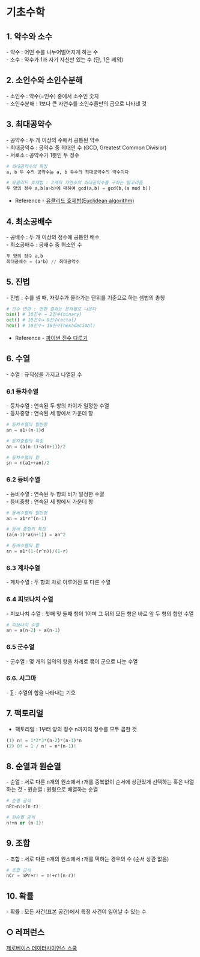 기초수학
===

## 1. 약수와 소수
\- 약수 : 어떤 수를 나누어떨어지게 하는 수    
\- 소수 : 약수가 1과 자기 자신만 있는 수 (단, 1은 제외)
 
 
## 2. 소인수와 소인수분해
\- 소인수 : 약수(=인수) 중에서 소수인 숫자   
\- 소인수분해 : 1보다 큰 자연수를 소인수들만의 곱으로 나타낸 것

## 3. 최대공약수
\- 공약수 : 두 개 이상의 수에서 공통된 약수   
\- 최대공약수 : 공약수 중 최대인 수 (GCD, Greatest Common Divisior)   
\- 서로소 : 공약수가 1뿐인 두 정수
```python
# 최대공약수의 특징
a, b 두 수의 공약수는 a, b 두수의 최대공약수의 약수이다

# 유클리드 호제법 : 2개의 자연수의 최대공약수를 구하는 알고리즘
두 양의 정수 a,b(a>b)에 대하여 gcd(a,b) = gcd(b,(a mod b))
```

- Reference - [유클리드 호제법(Euclidean algorithm)](https://developerntraveler.tistory.com/m/126)

## 4. 최소공배수
\- 공배수 : 두 개 이상의 정수에 공통인 배수   
\- 최소공배수 : 공배수 중 최소인 수
```python
두 양의 정수 a,b
최대공배수 = (a*b) // 최대공약수
```

## 5. 진법
\- 진법 : 수를 셀 때, 자릿수가 올라가는 단위를 기준으로 하는 셈법의 총칭
```python
# 진수 변환 : 변환 결과는 문자열로 나온다
bin() # 10진수 → 2진수(binary)
oct() # 10진수→ 8진수(octal)
hex() # 10진수→ 16진수(hexadecimal)
```
- Reference - [파이썬 진수 다루기](https://www.daleseo.com/python-int-bases/)

## 6. 수열
\- 수열 : 규칙성을 가지고 나열된 수


### 6.1 등차수열
\- 등차수열 : 연속된 두 항의 차이가 일정한 수열   
\- 등차중항 : 연속된 세 항에서 가운데 항
```python
# 등차수열의 일반항
an = a1+(n-1)d

# 등차중항의 특징
an = (a(n-1)+a(n+1))/2

# 등차수열의 합
sn = n(a1++an)/2
```

### 6.2 등비수열
\- 등비수열 : 연속된 두 항의 비가 일정한 수열   
\- 등비중항 : 연속된 세 항에서 가운데 항
```python
# 등비수열의 일반항
an = a1*r^(n-1)

# 등비 중항의 특징
(a(n-1)*a(n+1)) = an^2

# 등비수열의 합
sn = a1*(1-(r^n))/(1-r)
```

### 6.3 계차수열
\- 계차수열 : 두 항의 차로 이루어진 또 다른 수열


### 6.4 피보나치 수열
\- 피보나치 수열 : 첫째 및 둘째 항이 1이며 그 뒤의 모든 항은 바로 앞 두 항의 합인 수열

```python
# 피보나치 수열
an = a(n-2) + a(n-1)
```

### 6.5 군수열
\- 군수열 : 몇 개의 임의의 항을 차례로 묶어 군으로 나눈 수열


### 6.6. 시그마 
\- ∑ : 수열의 합을 나타내는 기호

## 7. 팩토리얼
- 팩토리얼 : 1부터 양의 정수 n까지의 정수를 모두 곱한 것
```python
(1) n! = 1*2*3*(n-2)*(n-1)*n
(2) 0! = 1 / n! = n*(n-1)!
```

## 8. 순열과 원순열
\- 순열 : 서로 다른 n개의 원소에서 r개를 중복없이 순서에 상관있게 선택하는 혹은 나열하는 것
\- 원순열 : 원형으로 배열하는 순열
```python
# 순열 공식
nPr=n!÷(n-r)!

# 원순열 공식
n!÷n or (n-1)!
```

## 9. 조합
\- 조합 : 서로 다른 n개의 원소에서 r개를 택하는 경우의 수 (순서 상관 없음)
```python
# 조합 공식
nCr = nPr÷r! = n!÷r!(n-r)!
```

## 10. 확률
\- 확률 : 모든 사건(표본 공간)에서 특정 사건이 일어날 수 있는 수


## ○ 레퍼런스
[제로베이스 데이터사이언스 스쿨](https://zero-base.co.kr/category_dev_camp/school_DS)
